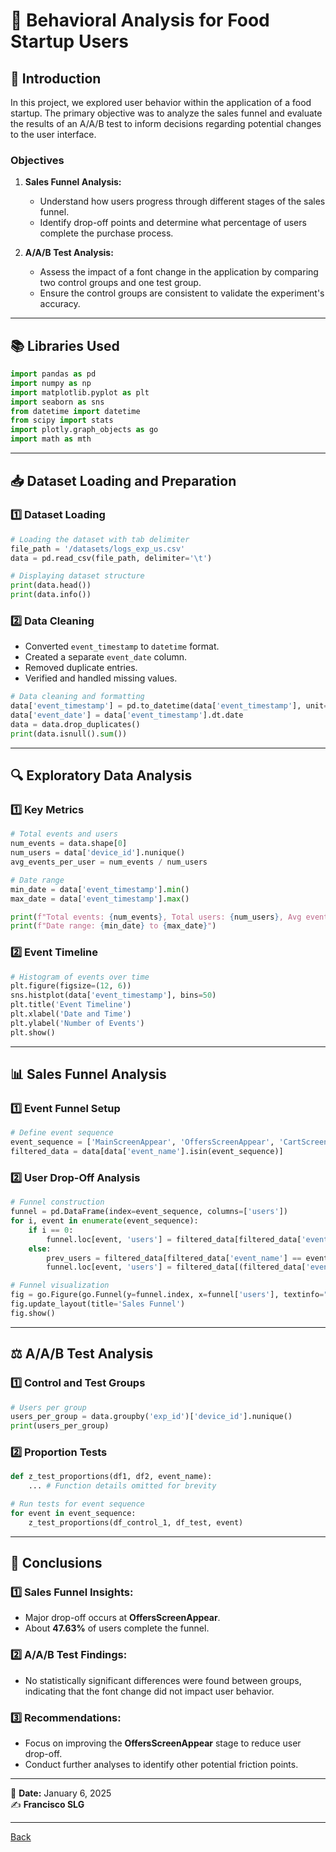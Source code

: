 # 🚀 **Behavioral Analysis for Food Startup Users**

## 📝 **Introduction**

In this project, we explored user behavior within the application of a food startup. The primary objective was to analyze the sales funnel and evaluate the results of an A/A/B test to inform decisions regarding potential changes to the user interface.

### **Objectives**

1. **Sales Funnel Analysis:**
   - Understand how users progress through different stages of the sales funnel.
   - Identify drop-off points and determine what percentage of users complete the purchase process.

2. **A/A/B Test Analysis:**
   - Assess the impact of a font change in the application by comparing two control groups and one test group.
   - Ensure the control groups are consistent to validate the experiment's accuracy.

---

## 📚 **Libraries Used**
```python
import pandas as pd
import numpy as np
import matplotlib.pyplot as plt
import seaborn as sns
from datetime import datetime
from scipy import stats
import plotly.graph_objects as go
import math as mth
```

---

## 📥 **Dataset Loading and Preparation**

### 1️⃣ **Dataset Loading**
```python
# Loading the dataset with tab delimiter
file_path = '/datasets/logs_exp_us.csv'
data = pd.read_csv(file_path, delimiter='\t')

# Displaying dataset structure
print(data.head())
print(data.info())
```

### 2️⃣ **Data Cleaning**
- Converted `event_timestamp` to `datetime` format.
- Created a separate `event_date` column.
- Removed duplicate entries.
- Verified and handled missing values.
```python
# Data cleaning and formatting
data['event_timestamp'] = pd.to_datetime(data['event_timestamp'], unit='s')
data['event_date'] = data['event_timestamp'].dt.date
data = data.drop_duplicates()
print(data.isnull().sum())
```

---

## 🔍 **Exploratory Data Analysis**

### 1️⃣ **Key Metrics**
```python
# Total events and users
num_events = data.shape[0]
num_users = data['device_id'].nunique()
avg_events_per_user = num_events / num_users

# Date range
min_date = data['event_timestamp'].min()
max_date = data['event_timestamp'].max()

print(f"Total events: {num_events}, Total users: {num_users}, Avg events/user: {avg_events_per_user:.2f}")
print(f"Date range: {min_date} to {max_date}")
```

### 2️⃣ **Event Timeline**
```python
# Histogram of events over time
plt.figure(figsize=(12, 6))
sns.histplot(data['event_timestamp'], bins=50)
plt.title('Event Timeline')
plt.xlabel('Date and Time')
plt.ylabel('Number of Events')
plt.show()
```

---

## 📊 **Sales Funnel Analysis**

### 1️⃣ **Event Funnel Setup**
```python
# Define event sequence
event_sequence = ['MainScreenAppear', 'OffersScreenAppear', 'CartScreenAppear', 'PaymentScreenSuccessful']
filtered_data = data[data['event_name'].isin(event_sequence)]
```

### 2️⃣ **User Drop-Off Analysis**
```python
# Funnel construction
funnel = pd.DataFrame(index=event_sequence, columns=['users'])
for i, event in enumerate(event_sequence):
    if i == 0:
        funnel.loc[event, 'users'] = filtered_data[filtered_data['event_name'] == event]['device_id'].nunique()
    else:
        prev_users = filtered_data[filtered_data['event_name'] == event_sequence[i - 1]]['device_id'].unique()
        funnel.loc[event, 'users'] = filtered_data[(filtered_data['event_name'] == event) & (filtered_data['device_id'].isin(prev_users))]['device_id'].nunique()

# Funnel visualization
fig = go.Figure(go.Funnel(y=funnel.index, x=funnel['users'], textinfo="value+percent initial"))
fig.update_layout(title='Sales Funnel')
fig.show()
```

---

## ⚖️ **A/A/B Test Analysis**

### 1️⃣ **Control and Test Groups**
```python
# Users per group
users_per_group = data.groupby('exp_id')['device_id'].nunique()
print(users_per_group)
```

### 2️⃣ **Proportion Tests**
```python
def z_test_proportions(df1, df2, event_name):
    ... # Function details omitted for brevity

# Run tests for event sequence
for event in event_sequence:
    z_test_proportions(df_control_1, df_test, event)
```

---

## 🏁 **Conclusions**

### 1️⃣ **Sales Funnel Insights:**
- Major drop-off occurs at **OffersScreenAppear**.
- About **47.63%** of users complete the funnel.

### 2️⃣ **A/A/B Test Findings:**
- No statistically significant differences were found between groups, indicating that the font change did not impact user behavior.

### 3️⃣ **Recommendations:**
- Focus on improving the **OffersScreenAppear** stage to reduce user drop-off.
- Conduct further analyses to identify other potential friction points.

---

📅 **Date:** January 6, 2025  
✍️ **Francisco SLG**

---

[Back](https://frankenslg.github.io/Portafolio/)
